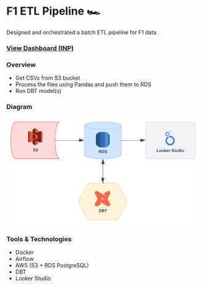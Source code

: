 # F1 ETL Pipeline 🏎️

Designed and orchestrated a batch ETL pipeline for F1 data.

### [View Dashboard (INP)](https://github.com/rahulsingh34/f1-etl)

### Overview
- Get CSVs from S3 bucket
- Process the files using Pandas and push them to RDS
- Run DBT model(s)

### Diagram
![diagram](diagram.png)

### Tools & Technologies
- Docker
- Airflow
- AWS (S3 + RDS PostgreSQL)
- DBT
- Looker Studio
